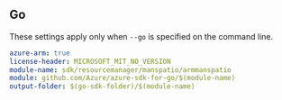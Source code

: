 ## Go

These settings apply only when `--go` is specified on the command line.

```yaml $(go) && $(track2)
azure-arm: true
license-header: MICROSOFT_MIT_NO_VERSION
module-name: sdk/resourcemanager/manspatio/armmanspatio
module: github.com/Azure/azure-sdk-for-go/$(module-name)
output-folder: $(go-sdk-folder)/$(module-name)
```
